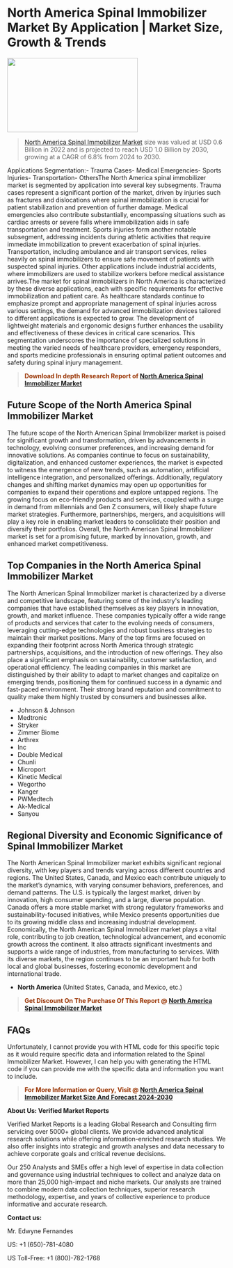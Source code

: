 <p><h1>North America Spinal Immobilizer Market By Application | Market Size, Growth & Trends</h1><p><img class="aligncenter size-medium wp-image-105565" src="https://ffe5etoiles.com/wp-content/uploads/2025/01/MST7-300x171.png" alt="" width="300" height="171" /></p><blockquote><p><a href="https://www.verifiedmarketreports.com/download-sample/?rid=281730&utm_source=Github-NA&utm_medium=365" target="_blank">North America Spinal Immobilizer Market</a> size was valued at USD 0.6 Billion in 2022 and is projected to reach USD 1.0 Billion by 2030, growing at a CAGR of 6.8% from 2024 to 2030.</p></blockquote>Applications Segmentation:- Trauma Cases- Medical Emergencies- Sports Injuries- Transportation- OthersThe North America spinal immobilizer market is segmented by application into several key subsegments. Trauma cases represent a significant portion of the market, driven by injuries such as fractures and dislocations where spinal immobilization is crucial for patient stabilization and prevention of further damage. Medical emergencies also contribute substantially, encompassing situations such as cardiac arrests or severe falls where immobilization aids in safe transportation and treatment. Sports injuries form another notable subsegment, addressing incidents during athletic activities that require immediate immobilization to prevent exacerbation of spinal injuries. Transportation, including ambulance and air transport services, relies heavily on spinal immobilizers to ensure safe movement of patients with suspected spinal injuries. Other applications include industrial accidents, where immobilizers are used to stabilize workers before medical assistance arrives.The market for spinal immobilizers in North America is characterized by these diverse applications, each with specific requirements for effective immobilization and patient care. As healthcare standards continue to emphasize prompt and appropriate management of spinal injuries across various settings, the demand for advanced immobilization devices tailored to different applications is expected to grow. The development of lightweight materials and ergonomic designs further enhances the usability and effectiveness of these devices in critical care scenarios. This segmentation underscores the importance of specialized solutions in meeting the varied needs of healthcare providers, emergency responders, and sports medicine professionals in ensuring optimal patient outcomes and safety during spinal injury management.</p><blockquote><p><span style="color: #993300;"><strong>Download In depth Research Report of <a href="https://www.verifiedmarketreports.com/download-sample/?rid=281730&utm_source=Github-NA&utm_medium=365">North America Spinal Immobilizer Market</a></strong></span></p></blockquote><h2>Future Scope of the North America Spinal Immobilizer Market</h2><p>The future scope of the North American Spinal Immobilizer market is poised for significant growth and transformation, driven by advancements in technology, evolving consumer preferences, and increasing demand for innovative solutions. As companies continue to focus on sustainability, digitalization, and enhanced customer experiences, the market is expected to witness the emergence of new trends, such as automation, artificial intelligence integration, and personalized offerings. Additionally, regulatory changes and shifting market dynamics may open up opportunities for companies to expand their operations and explore untapped regions. The growing focus on eco-friendly products and services, coupled with a surge in demand from millennials and Gen Z consumers, will likely shape future market strategies. Furthermore, partnerships, mergers, and acquisitions will play a key role in enabling market leaders to consolidate their position and diversify their portfolios. Overall, the North American Spinal Immobilizer market is set for a promising future, marked by innovation, growth, and enhanced market competitiveness.</p><h2>Top Companies in the North America Spinal Immobilizer Market</h2><p>The North American Spinal Immobilizer market is characterized by a diverse and competitive landscape, featuring some of the industry's leading companies that have established themselves as key players in innovation, growth, and market influence. These companies typically offer a wide range of products and services that cater to the evolving needs of consumers, leveraging cutting-edge technologies and robust business strategies to maintain their market positions. Many of the top firms are focused on expanding their footprint across North America through strategic partnerships, acquisitions, and the introduction of new offerings. They also place a significant emphasis on sustainability, customer satisfaction, and operational efficiency. The leading companies in this market are distinguished by their ability to adapt to market changes and capitalize on emerging trends, positioning them for continued success in a dynamic and fast-paced environment. Their strong brand reputation and commitment to quality make them highly trusted by consumers and businesses alike.</p><p><ul><li>Johnson & Johnson </li><li> Medtronic </li><li> Stryker </li><li> Zimmer Biome </li><li> Arthrex </li><li> Inc </li><li> Double Medical </li><li> Chunli </li><li> Microport </li><li> Kinetic Medical </li><li> Wegortho </li><li> Kanger </li><li> PWMedtech </li><li> Ak-Medical </li><li> Sanyou</li></ul></p><h2>Regional Diversity and Economic Significance of Spinal Immobilizer Market</h2><p>The North American Spinal Immobilizer market exhibits significant regional diversity, with key players and trends varying across different countries and regions. The United States, Canada, and Mexico each contribute uniquely to the market’s dynamics, with varying consumer behaviors, preferences, and demand patterns. The U.S. is typically the largest market, driven by innovation, high consumer spending, and a large, diverse population. Canada offers a more stable market with strong regulatory frameworks and sustainability-focused initiatives, while Mexico presents opportunities due to its growing middle class and increasing industrial development. Economically, the North American Spinal Immobilizer market plays a vital role, contributing to job creation, technological advancement, and economic growth across the continent. It also attracts significant investments and supports a wide range of industries, from manufacturing to services. With its diverse markets, the region continues to be an important hub for both local and global businesses, fostering economic development and international trade.</p><ul> <li><strong>North America</strong> (United States, Canada, and Mexico, etc.)</li></ul><blockquote><p><span style="color: #993300;"><strong>Get Discount On The Purchase Of This Report @ <a href="https://www.verifiedmarketreports.com/ask-for-discount/?rid=281730&utm_source=Github-NA&utm_medium=365">North America Spinal Immobilizer Market</a></strong></span></p></blockquote><h2>FAQs</h2><p>Unfortunately, I cannot provide you with HTML code for this specific topic as it would require specific data and information related to the Spinal Immobilizer Market. However, I can help you with generating the HTML code if you can provide me with the specific data and information you want to include.</p><blockquote><p><span style="color: #993300;"><strong>For More Information or Query, Visit @ <a href="https://www.verifiedmarketreports.com/product/spinal-immobilizer-market/">North America Spinal Immobilizer Market Size And Forecast 2024-2030</a></strong></span></p></blockquote><p><strong>About Us: Verified Market Reports</strong></p><p>Verified Market Reports is a leading Global Research and Consulting firm servicing over 5000+ global clients. We provide advanced analytical research solutions while offering information-enriched research studies. We also offer insights into strategic and growth analyses and data necessary to achieve corporate goals and critical revenue decisions.</p><p>Our 250 Analysts and SMEs offer a high level of expertise in data collection and governance using industrial techniques to collect and analyze data on more than 25,000 high-impact and niche markets. Our analysts are trained to combine modern data collection techniques, superior research methodology, expertise, and years of collective experience to produce informative and accurate research.</p><p><strong>Contact us:</strong></p><p>Mr. Edwyne Fernandes</p><p>US: +1 (650)-781-4080</p><p>US Toll-Free: +1 (800)-782-1768</p>
